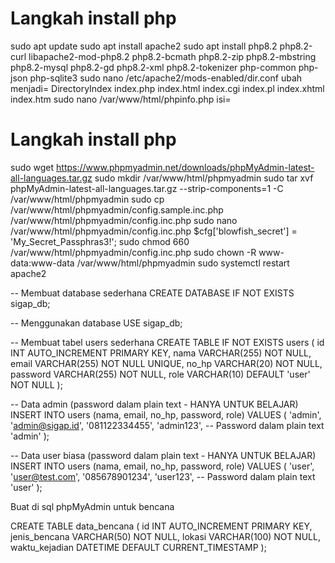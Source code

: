 # Langkah install php
sudo apt update
sudo apt install apache2
sudo apt install php8.2 php8.2-curl libapache2-mod-php8.2 php8.2-bcmath php8.2-zip php8.2-mbstring php8.2-mysql php8.2-gd php8.2-xml php8.2-tokenizer php-common php-json php-sqlite3
sudo nano /etc/apache2/mods-enabled/dir.conf
ubah menjadi= DirectoryIndex index.php index.html index.cgi index.pl index.xhtml index.htm
sudo nano /var/www/html/phpinfo.php
isi=  <?php phpinfo(); ?>

# Langkah install php 
sudo wget https://www.phpmyadmin.net/downloads/phpMyAdmin-latest-all-languages.tar.gz
sudo mkdir /var/www/html/phpmyadmin
sudo tar xvf phpMyAdmin-latest-all-languages.tar.gz --strip-components=1 -C /var/www/html/phpmyadmin
sudo cp /var/www/html/phpmyadmin/config.sample.inc.php /var/www/html/phpmyadmin/config.inc.php
sudo nano /var/www/html/phpmyadmin/config.inc.php
$cfg['blowfish_secret'] = 'My_Secret_Passphras3!';
sudo chmod 660 /var/www/html/phpmyadmin/config.inc.php
sudo chown -R www-data:www-data /var/www/html/phpmyadmin
sudo systemctl restart apache2

-- Membuat database sederhana
CREATE DATABASE IF NOT EXISTS sigap_db;

-- Menggunakan database
USE sigap_db;

-- Membuat tabel users sederhana
CREATE TABLE IF NOT EXISTS users (
    id INT AUTO_INCREMENT PRIMARY KEY,
    nama VARCHAR(255) NOT NULL,
    email VARCHAR(255) NOT NULL UNIQUE,
    no_hp VARCHAR(20) NOT NULL,
    password VARCHAR(255) NOT NULL,
    role VARCHAR(10) DEFAULT 'user' NOT NULL
);

-- Data admin (password dalam plain text - HANYA UNTUK BELAJAR)
INSERT INTO users (nama, email, no_hp, password, role)
VALUES (
    'admin', 
    'admin@sigap.id', 
    '081122334455', 
    'admin123',  -- Password dalam plain text
    'admin'
);

-- Data user biasa (password dalam plain text - HANYA UNTUK BELAJAR)
INSERT INTO users (nama, email, no_hp, password, role)
VALUES (
    'user', 
    'user@test.com', 
    '085678901234', 
    'user123',  -- Password dalam plain text
    'user'
);

Buat di sql phpMyAdmin untuk bencana

CREATE TABLE data_bencana (
    id INT AUTO_INCREMENT PRIMARY KEY,
    jenis_bencana VARCHAR(50) NOT NULL,
    lokasi VARCHAR(100) NOT NULL,
    waktu_kejadian DATETIME DEFAULT CURRENT_TIMESTAMP
);
